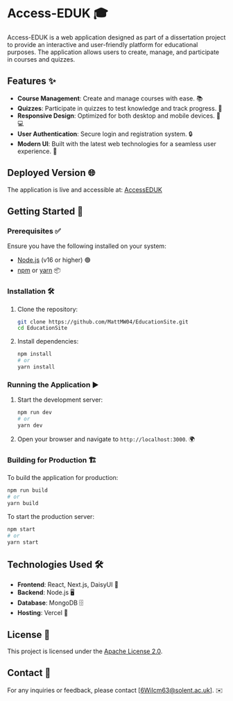 # Access-EDUK 🎓

Access-EDUK is a web application designed as part of a dissertation project to provide an interactive and user-friendly platform for educational purposes. The application allows users to create, manage, and participate in courses and quizzes.

## Features ✨

- **Course Management**: Create and manage courses with ease. 📚
- **Quizzes**: Participate in quizzes to test knowledge and track progress. 📝
- **Responsive Design**: Optimized for both desktop and mobile devices. 📱💻
- **User Authentication**: Secure login and registration system. 🔒
- **Modern UI**: Built with the latest web technologies for a seamless user experience. 🎨

## Deployed Version 🌐

The application is live and accessible at: [AccessEDUK](https://access-eduk.vercel.app/)

## Getting Started 🚀

### Prerequisites ✅

Ensure you have the following installed on your system:
- [Node.js](https://nodejs.org/) (v16 or higher) 🟢
- [npm](https://www.npmjs.com/) or [yarn](https://yarnpkg.com/) 📦

### Installation 🛠️

1. Clone the repository:
   ```bash
   git clone https://github.com/MattMW04/EducationSite.git
   cd EducationSite
   ```

2. Install dependencies:
   ```bash
   npm install
   # or
   yarn install
   ```

### Running the Application ▶️

1. Start the development server:
   ```bash
   npm run dev
   # or
   yarn dev
   ```

2. Open your browser and navigate to `http://localhost:3000`. 🌍

### Building for Production 🏗️

To build the application for production:
```bash
npm run build
# or
yarn build
```

To start the production server:
```bash
npm start
# or
yarn start
```

## Technologies Used 🛠️

- **Frontend**: React, Next.js, DaisyUI 🎨
- **Backend**: Node.js 🖥️
- **Database**: MongoDB 🗄️
- **Hosting**: Vercel 🚀

## License 📜

This project is licensed under the [Apache License 2.0](LICENSE).

## Contact 📧

For any inquiries or feedback, please contact [6Wilcm63@solent.ac.uk]. ✉️
